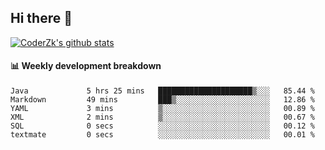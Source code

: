 ## Hi there 👋

[![CoderZk's github stats](https://github-readme-stats.vercel.app/api?username=zhoukuo123&show_icons=true&count_private=true)](https://github.com/anuraghazra/github-readme-stats)

#### :bar_chart: Weekly development breakdown

<!--START_SECTION:waka-->

```text
Java             5 hrs 25 mins   █████████████████████▒░░░   85.44 %
Markdown         49 mins         ███▒░░░░░░░░░░░░░░░░░░░░░   12.86 %
YAML             3 mins          ▒░░░░░░░░░░░░░░░░░░░░░░░░   00.89 %
XML              2 mins          ▒░░░░░░░░░░░░░░░░░░░░░░░░   00.67 %
SQL              0 secs          ░░░░░░░░░░░░░░░░░░░░░░░░░   00.12 %
textmate         0 secs          ░░░░░░░░░░░░░░░░░░░░░░░░░   00.01 %
```

<!--END_SECTION:waka-->

